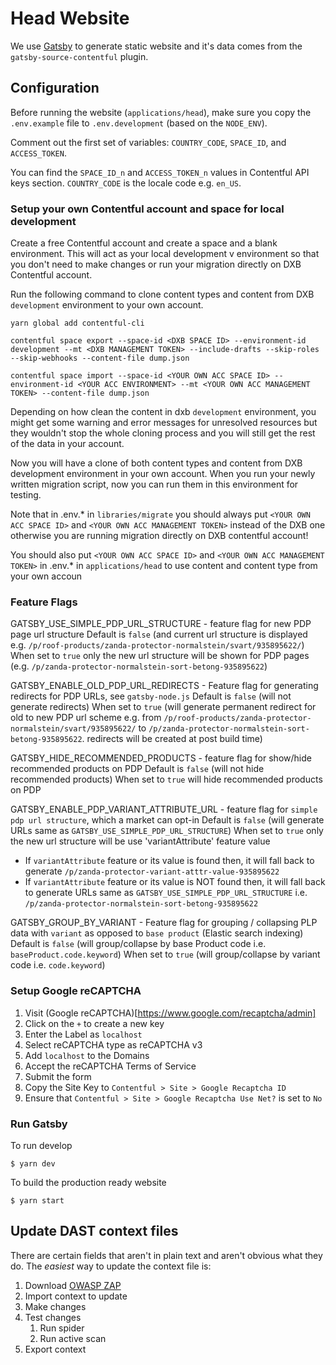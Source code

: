 # Head Website

We use [Gatsby](https://www.gatsbyjs.org/) to generate static website and it's data comes from the `gatsby-source-contentful` plugin.

## Configuration

Before running the website (`applications/head`), make sure you copy the `.env.example` file to `.env.development` (based on the `NODE_ENV`).

Comment out the first set of variables: `COUNTRY_CODE`, `SPACE_ID`, and `ACCESS_TOKEN`.

You can find the `SPACE_ID_n` and `ACCESS_TOKEN_n` values in Contentful API keys section.
`COUNTRY_CODE` is the locale code e.g. `en_US`.

### Setup your own Contentful account and space for local development

Create a free Contentful account and create a space and a blank environment. This will act as your local development v environment so that you don't need to make changes or run your migration directly on DXB Contentful account.

Run the following command to clone content types and content from DXB `development` environment to your own account.

`yarn global add contentful-cli`

`contentful space export --space-id <DXB SPACE ID> --environment-id development --mt <DXB MANAGEMENT TOKEN> --include-drafts --skip-roles --skip-webhooks --content-file dump.json`

`contentful space import --space-id <YOUR OWN ACC SPACE ID> --environment-id <YOUR ACC ENVIRONMENT> --mt <YOUR OWN ACC MANAGEMENT TOKEN> --content-file dump.json`

Depending on how clean the content in dxb `development` environment, you might get some warning and error messages for unresolved resources but they wouldn't stop the whole cloning process and you will still get the rest of the data in your account.

Now you will have a clone of both content types and content from DXB development environment in your own account.
When you run your newly written migration script, now you can run them in this environment for testing.

Note that in .env.\* in `libraries/migrate` you should always put `<YOUR OWN ACC SPACE ID>` and `<YOUR OWN ACC MANAGEMENT TOKEN>` instead of the DXB one otherwise you are running migration directly on DXB contentful account!

You should also put `<YOUR OWN ACC SPACE ID>` and `<YOUR OWN ACC MANAGEMENT TOKEN>` in .env.\* in `applications/head` to use content and content type from your own accoun

### Feature Flags

GATSBY_USE_SIMPLE_PDP_URL_STRUCTURE -
feature flag for new PDP page url structure
Default is `false` (and current url structure is displayed e.g. `/p/roof-products/zanda-protector-normalstein/svart/935895622/`)
When set to `true` only the new url structure will be shown for PDP pages (e.g. `/p/zanda-protector-normalstein-sort-betong-935895622`)

GATSBY_ENABLE_OLD_PDP_URL_REDIRECTS -
Feature flag for generating redirects for PDP URLs, see `gatsby-node.js`
Default is `false` (will not generate redirects)
When set to `true` (will generate permanent redirect for old to new PDP url scheme e.g. from `/p/roof-products/zanda-protector-normalstein/svart/935895622/` to `/p/zanda-protector-normalstein-sort-betong-935895622`. redirects will be created at post build time)

GATSBY_HIDE_RECOMMENDED_PRODUCTS -
feature flag for show/hide recommended products on PDP
Default is `false` (will not hide recommended products)
When set to `true` will hide recommended products on PDP

GATSBY_ENABLE_PDP_VARIANT_ATTRIBUTE_URL -
feature flag for `simple pdp url structure`, which a market can opt-in
Default is `false` (will generate URLs same as `GATSBY_USE_SIMPLE_PDP_URL_STRUCTURE`)
When set to `true` only the new url structure will be use 'variantAttribute' feature value

- If `variantAttribute` feature or its value is found then, it will fall back to generate `/p/zanda-protector-variant-atttr-value-935895622`
- If `variantAttribute` feature or its value is NOT found then, it will fall back to generate URLs same as `GATSBY_USE_SIMPLE_PDP_URL_STRUCTURE` i.e. `/p/zanda-protector-normalstein-sort-betong-935895622`

GATSBY_GROUP_BY_VARIANT -
Feature flag for grouping / collapsing PLP data with `variant` as opposed to `base product` (Elastic search indexing)
Default is `false` (will group/collapse by base Product code i.e. `baseProduct.code.keyword`)
When set to `true` (will group/collapse by variant code i.e. `code.keyword`)

### Setup Google reCAPTCHA

1. Visit (Google reCAPTCHA)[https://www.google.com/recaptcha/admin]
1. Click on the `+` to create a new key
1. Enter the Label as `localhost`
1. Select reCAPTCHA type as reCAPTCHA v3
1. Add `localhost` to the Domains
1. Accept the reCAPTCHA Terms of Service
1. Submit the form
1. Copy the Site Key to `Contentful > Site > Google Recaptcha ID`
1. Ensure that `Contentful > Site > Google Recaptcha Use Net?` is set to `No`

### Run Gatsby

To run develop

```shell
$ yarn dev
```

To build the production ready website

```shell
$ yarn start
```

## Update DAST context files

There are certain fields that aren't in plain text and aren't obvious what they do. The _easiest_ way to update the context file is:

1. Download [OWASP ZAP](https://www.zaproxy.org/download/)
1. Import context to update
1. Make changes
1. Test changes
   1. Run spider
   1. Run active scan
1. Export context
